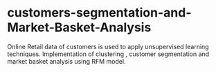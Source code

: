 # customers-segmentation-and-Market-Basket-Analysis
Online Retail data of customers is used to apply unsupervised learning techniques. Implementation of clustering , customer segmentation and market basket analysis using RFM model. 
